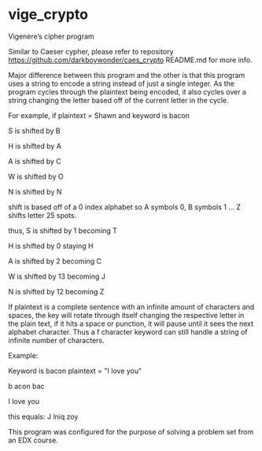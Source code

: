 vige_crypto
===========

Vigenère’s cipher program

Similar to Caeser cypher, please refer to repository https://github.com/darkboywonder/caes_crypto README.md for more info.

Major difference between this program and the other is that this program uses a string to encode a string instead of just a single integer. As the program cycles through the plaintext being encoded, it also cycles over a string changing the letter based off of the current letter in the cycle.

For example, if plaintext = Shawn and keyword is bacon

S is shifted by B

H is shifted by A

A is shifted by C

W is shifted by O

N is shifted by N

shift is based off of a 0 index alphabet so A symbols 0, B symbols 1 ... Z shifts letter 25 spots.

thus,
S is shifted by  1 becoming  T

H is shifted by  0  staying  H

A is shifted by  2 becoming  C

W is shifted by 13 becoming  J

N is shifted by 12 becoming  Z

If plaintext is a complete sentence with an infinite amount of characters and spaces, the key will rotate through itself changing the respective letter in the plain text, if it hits a space or punction, it will pause until it sees the next alphabet character. Thus a f character keyword can still handle a string of infinite number of characters.

Example:

Keyword is bacon  plaintext = "I love you"

b acon bac

I love you

this equals:
J lniq zoy 

This program was configured for the purpose of solving a problem set from an EDX course.
